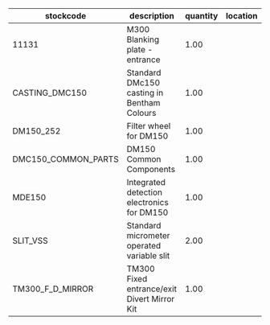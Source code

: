 |stockcode|description|quantity|location|
|---------|-----------|--------|--------|
|11131|M300 Blanking plate - entrance|1.00||
|CASTING_DMC150|Standard DMc150 casting in Bentham Colours|1.00||
|DM150_252|Filter wheel for DM150|1.00||
|DMC150_COMMON_PARTS|DM150 Common Components|1.00||
|MDE150|Integrated detection electronics for DM150|1.00||
|SLIT_VSS|Standard micrometer operated variable slit|2.00||
|TM300_F_D_MIRROR|TM300 Fixed entrance/exit Divert Mirror Kit|1.00||
